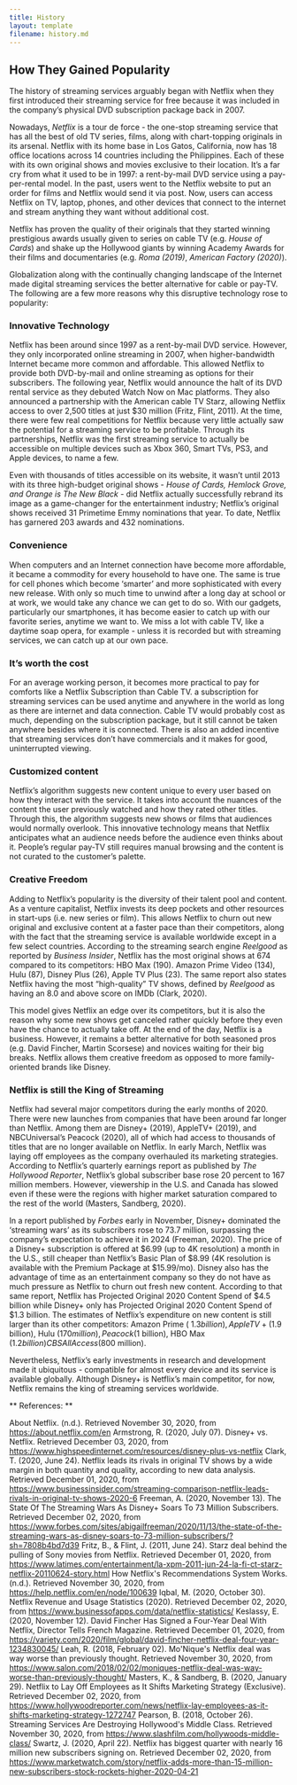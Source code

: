 ```yaml
---
title: History
layout: template
filename: history.md
--- 
```


## How They Gained Popularity

The history of streaming services arguably began with Netflix when they first introduced their streaming service for free because it was included in the company’s physical DVD subscription package back in 2007. 

 Nowadays, *Netflix* is a tour de force - the one-stop streaming service that has all the best of old TV series, films, along with chart-topping originals in its arsenal. Netflix with its home base in Los Gatos, California, now has 18 office locations across 14 countries including the Philippines. Each of these with its own original shows and movies exclusive to their location.
It’s a far cry from what it used to be in 1997: a rent-by-mail DVD service using a pay-per-rental model. In the past, users went to the Netflix website to put an order for films and Netflix would send it via post. Now, users can access Netflix on TV, laptop, phones, and other devices that connect to the internet and stream anything they want without additional cost. 

Netflix has proven the quality of their originals that they started winning prestigious awards usually given to series on cable TV (e.g. *House of Cards*) and shake up the Hollywood giants by winning Academy Awards for their films and documentaries (e.g. *Roma (2019)*, *American Factory (2020)*). 

Globalization along with the continually changing landscape of the Internet made digital streaming services the better alternative for cable or pay-TV. The following are a few more reasons why this disruptive technology rose to popularity:

### Innovative Technology

Netflix has been around since 1997 as a rent-by-mail DVD service. However, they only incorporated online streaming in 2007, when higher-bandwidth Internet became more common and affordable. This allowed Netflix to provide both DVD-by-mail and online streaming as options for their subscribers. The following year, Netflix would announce the halt of its DVD rental service as they debuted Watch Now on Mac platforms. They also announced a partnership with the American cable TV Starz, allowing Netflix access to over 2,500 titles at just $30 million (Fritz, Flint, 2011). At the time, there were few real competitions for Netflix because very little actually saw the potential for a streaming service to be profitable. Through its partnerships, Netflix was the first streaming service to actually be accessible on multiple devices such as Xbox 360, Smart TVs, PS3, and Apple devices, to name a few. 

Even with thousands of titles accessible on its website, it wasn’t until 2013 with its three high-budget original shows - *House of Cards, Hemlock Grove, and Orange is The New Black* - did Netflix actually successfully rebrand its image as a game-changer for the entertainment industry;  Netflix’s original shows received 31 Primetime Emmy nominations that year. To date, Netflix has garnered 203 awards and 432 nominations. 

### Convenience

When computers and an Internet connection have become more affordable,  it became a commodity for every household to have one. The same is true for cell phones which become ‘smarter’ and more sophisticated with every new release. With only so much time to unwind after a long day at school or at work, we would take any chance we can get to do so. With our gadgets, particularly our smartphones, it has become easier to catch up with our favorite series, anytime we want to. We miss a lot with cable TV, like a daytime soap opera, for example - unless it is recorded but with streaming services, we can catch up at our own pace. 

### It’s worth the cost

For an average working person, it becomes more practical to pay for comforts like a Netflix Subscription than Cable TV. a subscription for streaming services can be used anytime and anywhere in the world as long as there are internet and data connection. Cable TV would probably cost as much, depending on the subscription package, but it still cannot be taken anywhere besides where it is connected. There is also an added incentive that streaming services don’t have commercials and it makes for good, uninterrupted viewing. 

### Customized content

Netflix’s algorithm suggests new content unique to every user based on how they interact with the service. It takes into account the nuances of the content the user previously watched and how they rated other titles. Through this, the algorithm suggests new shows or films that audiences would normally overlook. This innovative technology means that Netflix anticipates what an audience needs before the audience even thinks about it. People’s regular pay-TV still requires manual browsing and the content is not curated to the customer’s palette. 

### Creative Freedom

Adding to Netflix’s popularity is the diversity of their talent pool and content. As a venture capitalist, Netflix invests its deep pockets and other resources in start-ups (i.e. new series or film). This allows Netflix to churn out new original and exclusive content at a faster pace than their competitors, along with the fact that the streaming service is available worldwide except in a few select countries. According to the streaming search engine *Reelgood* as reported by *Business Insider*, Netflix has the most original shows at 674 compared to its competitors: HBO Max (190). Amazon Prime Video (134), Hulu (87), Disney Plus (26), Apple TV Plus (23). The same report also states Netflix having the most “high-quality” TV shows, defined by *Reelgood* as having an 8.0 and above score on IMDb (Clark, 2020). 

This model gives Netflix an edge over its competitors, but it is also the reason why some new shows get canceled rather quickly before they even have the chance to actually take off. At the end of the day, Netflix is a business. However, it remains a better alternative for both seasoned pros (e.g. David Fincher, Martin Scorsese) and novices waiting for their big breaks. Netflix allows them creative freedom as opposed to more family-oriented brands like Disney. 

### Netflix is still the King of Streaming

Netflix had several major competitors during the early months of 2020. There were new launches from companies that have been around far longer than Netflix. Among them are Disney+ (2019), AppleTV+ (2019), and NBCUniversal’s Peacock (2020), all of which had access to thousands of titles that are no longer available on Netflix. In early March, Netflix was laying off employees as the company overhauled its marketing strategies. According to Netflix’s quarterly earnings report as published by *The Hollywood Reporter*, Netflix’s global subscriber base rose 20 percent to 167 million members. However, viewership in the U.S. and Canada has slowed even if these were the regions with higher market saturation compared to the rest of the world (Masters, Sandberg, 2020). 

In a report published by *Forbes* early in November, Disney+ dominated the ‘streaming wars’ as its subscribers rose to 73.7 million, surpassing the company’s expectation to achieve it in 2024 (Freeman, 2020). The price of a Disney+ subscription is offered at $6.99 (up to 4K resolution) a month in the U.S., still cheaper than Netflix’s Basic Plan of $8.99 (4K resolution is available with the Premium Package at $15.99/mo). Disney also has the advantage of time as an entertainment company so they do not have as much pressure as Netflix to churn out fresh new content. According to that same report, Netflix has Projected Original 2020 Content Spend of  $4.5 billion while Disney+ only has Projected Original 2020 Content Spend of $1.3 billion. The estimates of Netflix’s expenditure on new content is still larger than its other competitors: Amazon Prime ( $1.3 billion), Apple TV+ ($1.9 billion), Hulu ($170 million), Peacock ($1 billion), HBO Max ($1.2 billion) CBS All Access ($800 million). 

Nevertheless, Netflix’s early investments in research and development made it ubiquitous - compatible for almost every device and its service is available globally. Although Disney+ is Netflix’s main competitor, for now, Netflix remains the king of streaming services worldwide. 



** References: **


About Netflix. (n.d.). Retrieved November 30, 2020, from https://about.netflix.com/en
Armstrong, R. (2020, July 07). Disney+ vs. Netflix. Retrieved December 03, 2020, from https://www.highspeedinternet.com/resources/disney-plus-vs-netflix
Clark, T. (2020, June 24). Netflix leads its rivals in original TV shows by a wide margin in both quantity and quality, according to new data analysis. Retrieved December 01, 2020, from https://www.businessinsider.com/streaming-comparison-netflix-leads-rivals-in-original-tv-shows-2020-6
Freeman, A. (2020, November 13). The State Of The Streaming Wars As Disney+ Soars To 73 Million Subscribers. Retrieved December 02, 2020, from https://www.forbes.com/sites/abigailfreeman/2020/11/13/the-state-of-the-streaming-wars-as-disney-soars-to-73-million-subscribers/?sh=7808b4bd7d39
Fritz, B., & Flint, J. (2011, June 24). Starz deal behind the pulling of Sony movies from Netflix. Retrieved December 01, 2020, from https://www.latimes.com/entertainment/la-xpm-2011-jun-24-la-fi-ct-starz-netflix-20110624-story.html
How Netflix's Recommendations System Works. (n.d.). Retrieved November 30, 2020, from https://help.netflix.com/en/node/100639
Iqbal, M. (2020, October 30). Netflix Revenue and Usage Statistics (2020). Retrieved December 02, 2020, from https://www.businessofapps.com/data/netflix-statistics/
Keslassy, E. (2020, November 12). David Fincher Has Signed a Four-Year Deal With Netflix, Director Tells French Magazine. Retrieved December 01, 2020, from https://variety.com/2020/film/global/david-fincher-netflix-deal-four-year-1234830045/
Leah, R. (2018, February 02). Mo'Nique's Netflix deal was way worse than previously thought. Retrieved November 30, 2020, from https://www.salon.com/2018/02/02/moniques-netflix-deal-was-way-worse-than-previously-thought/
Masters, K., & Sandberg, B. (2020, January 29). Netflix to Lay Off Employees as It Shifts Marketing Strategy (Exclusive). Retrieved December 02, 2020, from https://www.hollywoodreporter.com/news/netflix-lay-employees-as-it-shifts-marketing-strategy-1272747
Pearson, B. (2018, October 26). Streaming Services Are Destroying Hollywood's Middle Class. Retrieved November 30, 2020, from https://www.slashfilm.com/hollywoods-middle-class/
Swartz, J. (2020, April 22). Netflix has biggest quarter with nearly 16 million new subscribers signing on. Retrieved December 02, 2020, from https://www.marketwatch.com/story/netflix-adds-more-than-15-million-new-subscribers-stock-rockets-higher-2020-04-21
